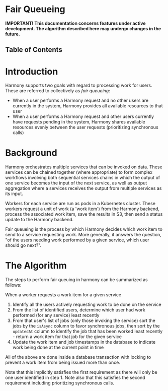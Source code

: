 # Fair Queueing <!-- omit in toc -->

**IMPORTANT! This documentation concerns features under active development. The algorithm described here may undergo changes in the future.**

## Table of Contents<!-- omit in toc -->


# Introduction
Harmony supports two goals with regard to processing work for users. These are referred to
collectively as _fair queueing_:

* When a user performs a Harmony request and no other users are currently in the system, Harmony provides all available resources to that user
* When a user performs a Harmony request and other users currently have requests pending in the system, Harmony shares available resources evenly between the user requests (prioritizing synchronous calls)

# Background
Harmony orchestrates multiple services that can be invoked on data. These services
can be chained together (where appropriate) to form complex workflows involving both
sequential services chains in which the output of one service becomes the input of the
next service, as well as output aggregation where a services receives the output from
multiple services as its input.

Workers for each service are run as pods in a Kubernetes cluster. These workers
request a unit of work (a 'work item') from the Harmony backend, process the associated work item, save the results in S3, then send a status update to the Harmony backend.

Fair queueing is the process by which Harmony decides which work item to send to a service
requesting work. More generally, it answers the question, "of the users needing work 
performed by a given service, which user should go next?". 
 
# The Algorithm
The steps to perform fair queuing in harmony can be summarized as follows:

When a worker requests a work item for a given service

1. Identify all the users actively requesting work to be done on the service
2. From the list of identified users, determine which user had work performed (for any service) least recently
3. From that user's list of jobs (only those invoking the service) sort the jobs by the `isAsync` column to favor synchronous jobs, then sort by the `updatedAt` column to identify the job that has been worked least recently - return a work item for that job for the given service
4. Update the work item and job timestamps in the database to indicate work being done at the current point in time

All of the above are done inside a database transaction with locking to prevent a
work item from being issued more than once.

Note that this implicitly satisfies the first requirement as there will only be one user identified in step 1. Note also that this satisfies the second requirement including prioritizing synchronous calls.